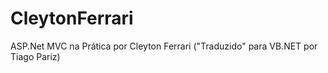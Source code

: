 # CleytonFerrari
ASP.Net MVC na Prática por Cleyton Ferrari ("Traduzido" para VB.NET por Tiago Pariz) 

